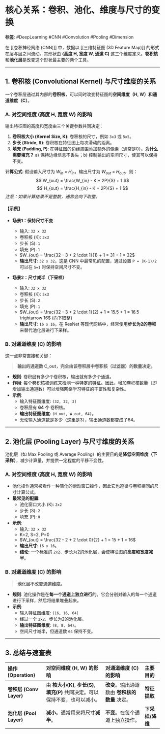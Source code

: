 # 核心关系：卷积、池化、维度与尺寸的变换

**标签**: #DeepLearning #CNN #Convolution #Pooling #Dimension

在 [[卷积神经网络 (CNN)]] 中，数据以 [[三维特征图 (3D Feature Map)]] 的形式在层与层之间流动。其形状由 **(高度 H, 宽度 W, 通道 C)** 这三个维度定义。**卷积核**和**池化层**是改变这个形状最主要的两个工具。

---

## 1. 卷积核 (Convolutional Kernel) 与尺寸维度的关系

一个卷积层通过其内部的**卷积核**，可以同时改变特征图的**空间维度（H, W）**和**通道维度（C）**。

### A. 对空间维度 (高度 H, 宽度 W) 的影响

输出特征图的高度和宽度由三个关键参数共同决定：

1.  **卷积核大小 (Kernel Size, K)**: 卷积核的尺寸，例如 `3x3` 或 `5x5`。
2.  **步长 (Stride, S)**: 卷积核在特征图上每次滑动的距离。
3.  **填充 (Padding, P)**: 在特征图的边缘周围添加额外的像素（通常是0）。**为什么需要填充？** a) 保持边缘信息不丢失；b) 控制输出的空间尺寸，使其可以保持不变。

**计算公式**:
假设输入尺寸为 $W_{in} \times H_{in}$，输出尺寸为 $W_{out} \times H_{out}$，则：
$$ W_{out} = \frac{W_{in} - K + 2P}{S} + 1 $$
$$ H_{out} = \frac{H_{in} - K + 2P}{S} + 1 $$
*注意：如果计算结果不是整数，通常会向下取整。*

#### **【示例】**
- **场景1：保持尺寸不变**
    - 输入: `32 x 32`
    - 卷积核 (K): `3x3`
    - 步长 (S): `1`
    - 填充 (P): `1`
    - $W_{out} = \frac{32 - 3 + 2 \cdot 1}{1} + 1 = 31 + 1 = 32$
    - **输出尺寸**: `32 x 32`。这是 CNN 中最常见的配置，通过设置 `P = (K-1)/2` 可以在 `S=1` 时保持空间尺寸不变。

- **场景2：尺寸减半（下采样）**
    - 输入: `32 x 32`
    - 卷积核 (K): `3x3`
    - 步长 (S): `2`
    - 填充 (P): `1`
    - $W_{out} = \frac{32 - 3 + 2 \cdot 1}{2} + 1 = 15.5 + 1 = 16.5 \rightarrow 16$ (向下取整)
    - **输出尺寸**: `16 x 16`。在 ResNet 等现代网络中，经常使用**步长为2的卷积**来替代池化层进行下采样。

### B. 对通道维度 (C) 的影响

这一点非常直接和关键：

> **输出的通道数 C_out，完全由该卷积层中卷积核（过滤器）的数量决定。**

- **规则**: 卷积层有多少个卷积核，输出就有多少个通道。
- **作用**: 每个卷积核被训练来检测一种特定的特征。因此，增加卷积核数量（即增加输出通道数）可以增强网络学习特征的丰富性和复杂性。
- **示例**:
    - 输入特征图维度: `(32, 32, 3)`
    - 卷积层有 **64 个** 卷积核。
    - **输出特征图维度**: `(H_out, W_out, 64)`。
    - 无论输入通道数是多少（这里是3），输出通道数都变成了64。

---

## 2. 池化层 (Pooling Layer) 与尺寸维度的关系

池化层（如 Max Pooling 或 Average Pooling）的主要目的是**降低空间维度（下采样）**，减少计算量，并提供一定程度的平移不变性。

### A. 对空间维度 (高度 H, 宽度 W) 的影响

- 池化操作通常被看作一种简化的滑动窗口操作，因此它也遵循与卷积相同的尺寸计算公式。
- **最常见的配置**:
    - 池化窗口大小 (K): `2x2`
    - 步长 (S): `2`
    - 填充 (P): `0`
- **示例**:
    - 输入: `32 x 32`
    - K=2, S=2, P=0
    - $W_{out} = \frac{32 - 2 + 2 \cdot 0}{2} + 1 = 15 + 1 = 16$
    - **输出尺寸**: `16 x 16`。
    - **结论**: 一个标准的 `2x2`、步长为2的池化层，会使特征图的**高度和宽度减半**。

### B. 对通道维度 (C) 的影响

> **池化层不改变通道维度。**

- **规则**: 池化操作是在**每一个通道上独立进行**的。它会分别对输入的每一个通道进行下采样，然后将结果堆叠起来。
- **示例**:
    - 输入特征图维度: `(16, 16, 64)`
    - 经过一个 `2x2`、步长为2的池化层。
    - **输出特征图维度**: `(8, 8, 64)`。
    - 空间尺寸减半，但通道数 `64` 保持不变。

---

## 3. 总结与速查表

| 操作 (Operation) | 对空间维度 (H, W) 的影响 | 对通道维度 (C) 的影响 | 主要目的 |
| :--- | :--- | :--- | :--- |
| **卷积层 (Conv Layer)** | 由 **核大小(K)**, **步长(S)**, **填充(P)** 共同决定。可以保持不变，也可以减小。 | **改变**。输出通道数由 **卷积核的数量** 决定。 | **特征提取** |
| **池化层 (Pool Layer)** | **减小**。通常用来将尺寸**减半**。 | **不变**。在每个通道上独立操作。 | **下采样/降维** |